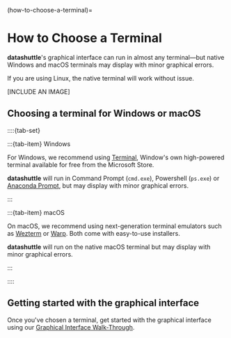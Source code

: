 (how-to-choose-a-terminal)=

# How to Choose a Terminal

**datashuttle**'s graphical interface can run in almost any terminal—but
native Windows and macOS terminals may display with minor graphical errors.

If you are using Linux, the native terminal will work without issue.


[INCLUDE AN IMAGE]

## Choosing a terminal for Windows or macOS

::::{tab-set}

:::{tab-item} Windows

For Windows, we recommend using
[Terminal](https://apps.microsoft.com/detail/9n0dx20hk701?rtc=1&hl=en-gb&gl=GB),
Window's own high-powered terminal available for free from the
Microsoft Store.

**datashuttle** will run in Command Prompt (`cmd.exe`), Powershell (`ps.exe`)
or [Anaconda Prompt](https://docs.anaconda.com/free/anaconda/getting-started/index.html),
but may display with minor graphical errors.

:::

:::{tab-item} macOS

On macOS, we recommend using next-generation terminal emulators such
as [Wezterm](https://wezfurlong.org/wezterm/index.html)
or [Warp](https://warp.dev/).
Both come with easy-to-use installers.

**datashuttle** will run on the native macOS terminal but may display
with minor graphical errors.

:::

::::

## Getting started with the graphical interface

Once you've chosen a terminal, get started with the
graphical interface using our
[Graphical Interface Walk-Through](tutorial-getting-started).
